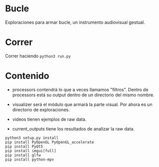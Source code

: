 Bucle
===================


Exploraciones para armar bucle, un instrumento audiovisual gestual.

# Correr

Correr haciendo `python3 run.py`

# Contenido

* processors contendrà lo que a veces llamamos "filtros". Dentro de processors está su output dentro de un directorio del mismo nombre.


* visualizer será el módulo que armará la parte visual. Por ahora es un directorio de exploraciones.


* videos tienen ejemplos de raw data.

* current_outputs tiene los resultados de analizar la raw data.



```
python3 setup.py install
pip install PyOpenGL PyOpenGL_accelerate
pip install PyQt5
pip install imgui[full]
pip install glfw
pip install python-mpv
```

